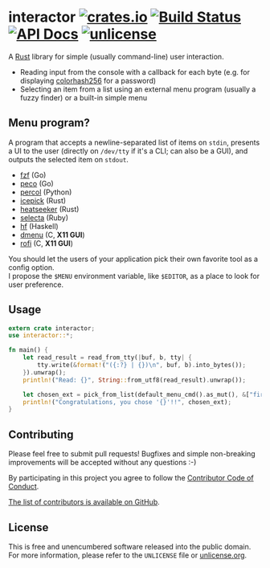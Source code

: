 # interactor [![crates.io](https://img.shields.io/crates/v/interactor.svg)](https://crates.io/crates/interactor) [![Build Status](https://img.shields.io/travis/myfreeweb/interactor.svg?style=flat)](https://travis-ci.org/myfreeweb/interactor) [![API Docs](https://img.shields.io/badge/api-docs-yellow.svg?style=flat)](https://myfreeweb.github.io/autodocs/interactor/interactor) [![unlicense](https://img.shields.io/badge/un-license-green.svg?style=flat)](http://unlicense.org)

A [Rust] library for simple (usually command-line) user interaction.

- Reading input from the console with a callback for each byte (e.g. for displaying [colorhash256] for a password)
- Selecting an item from a list using an external menu program (usually a fuzzy finder) or a built-in simple menu

[Rust]: https://www.rust-lang.org
[colorhash256]: https://github.com/myfreeweb/colorhash256

## Menu program?

A program that accepts a newline-separated list of items on `stdin`, presents a UI to the user (directly on `/dev/tty` if it's a CLI; can also be a GUI), and outputs the selected item on `stdout`.

- [fzf](https://github.com/junegunn/fzf) (Go)
- [peco](https://github.com/peco/peco) (Go)
- [percol](https://github.com/mooz/percol) (Python)
- [icepick](https://github.com/felipesere/icepick) (Rust)
- [heatseeker](https://github.com/rschmitt/heatseeker) (Rust)
- [selecta](https://github.com/garybernhardt/selecta) (Ruby)
- [hf](https://github.com/Refefer/hf) (Haskell)
- [dmenu](http://tools.suckless.org/dmenu/) (C, **X11 GUI**)
- [rofi](https://github.com/DaveDavenport/rofi) (C, **X11 GUI**)

You should let the users of your application pick their own favorite tool as a config option.  
I propose the `$MENU` environment variable, like `$EDITOR`, as a place to look for user preference.

## Usage

```rust
extern crate interactor;
use interactor::*;

fn main() {
    let read_result = read_from_tty(|buf, b, tty| {
        tty.write(&format!("({:?} | {})\n", buf, b).into_bytes());
    }).unwrap();
    println!("Read: {}", String::from_utf8(read_result).unwrap());

    let chosen_ext = pick_from_list(default_menu_cmd().as_mut(), &["first", "second"], "Selection: ").unwrap();
    println!("Congratulations, you chose '{}'!!", chosen_ext);
}
```

## Contributing

Please feel free to submit pull requests!
Bugfixes and simple non-breaking improvements will be accepted without any questions :-)

By participating in this project you agree to follow the [Contributor Code of Conduct](http://contributor-covenant.org/version/1/2/0/).

[The list of contributors is available on GitHub](https://github.com/myfreeweb/interactor/graphs/contributors).

## License

This is free and unencumbered software released into the public domain.  
For more information, please refer to the `UNLICENSE` file or [unlicense.org](http://unlicense.org).
